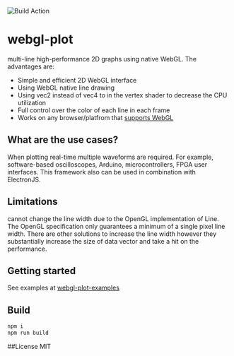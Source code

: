 ![Build Action](https://github.com/danchitnis/webgl-plot/workflows/Build/badge.svg "")


# webgl-plot
multi-line high-performance 2D graphs using native WebGL. The advantages are:

 * Simple and efficient 2D WebGL interface
 * Using WebGL native line drawing 
 * Using vec2 instead of vec4 to in the vertex shader to decrease the CPU utilization
 * Full control over the color of each line in each frame
 * Works on any browser/platfrom that [supports WebGL](https://caniuse.com/#feat=webgl) 
 

## What are the use cases?
When plotting real-time multiple waveforms are required. For example, software-based oscilloscopes, Arduino, microcontrollers, FPGA user interfaces. This framework also can be used in combination with ElectronJS.

## Limitations
cannot change the line width due to the OpenGL implementation of Line. The OpenGL specification only guarantees a minimum of a single pixel line width. There are other solutions to increase the line width however they substantially increase the size of data vector and take a hit on the performance.

## Getting started
See examples at [webgl-plot-examples](https://github.com/danchitnis/webgl-plot-examples)


## Build
```bash
npm i
npm run build
```

##License
MIT

